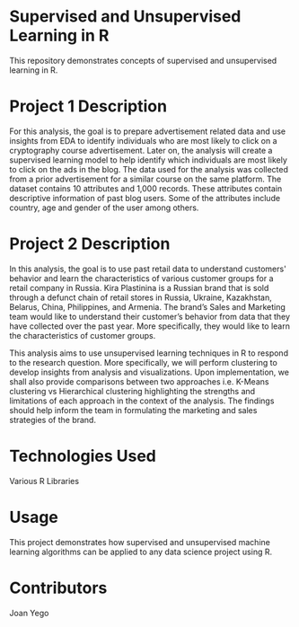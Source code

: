# Supervised and Unsupervised Learning in R

This repository demonstrates concepts of supervised and unsupervised learning in R.

# Project 1 Description

For this analysis, the goal is to prepare advertisement related data and use insights from EDA to identify individuals who are most likely to click on a cryptography course advertisement. Later on, the analysis will create a supervised learning model to help identify which individuals are most likely to click on the ads in the blog. The data used for the analysis was collected from a prior advertisement for a similar course on the same platform. The dataset contains 10 attributes and 1,000 records. These attributes contain descriptive information of past blog users. Some of the attributes include country, age and gender of the user among others.

# Project 2 Description

In this analysis, the goal is to use past retail data to understand customers' behavior and learn the characteristics of various customer groups for a retail company in Russia. Kira Plastinina is a Russian brand that is sold through a defunct chain of retail stores in Russia, Ukraine, Kazakhstan, Belarus, China, Philippines, and Armenia. The brand’s Sales and Marketing team would like to understand their customer’s behavior from data that they have collected over the past year. More specifically, they would like to learn the characteristics of customer groups.

This analysis aims to use unsupervised learning techniques in R to respond to the research question. More specifically, we will perform clustering to develop insights from analysis and visualizations. Upon implementation, we shall also provide comparisons between two approaches i.e. K-Means clustering vs Hierarchical clustering highlighting the strengths and limitations of each approach in the context of the analysis. The findings should help inform the team in formulating the marketing and sales strategies of the brand.

# Technologies Used

Various R Libraries

# Usage

This project demonstrates how supervised and unsupervised machine learning algorithms can be applied to any data science project using R.

# Contributors

Joan Yego

